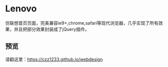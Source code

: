 # Lenovo #
仿联想首页页面，完美兼容ie9+,chrome,safari等现代浏览器，几乎实现了所有效果，并且把部分效果封装成了jQuery插件。

## 预览 ##
请戳这里：https://czz1233.github.io/webdesign
